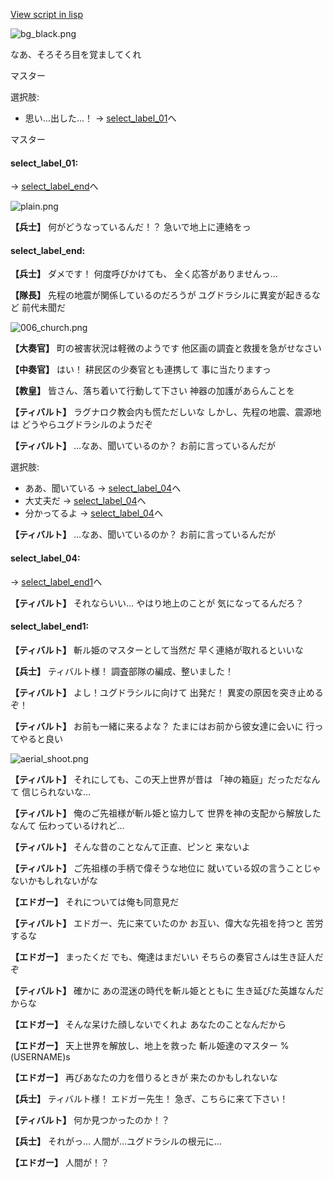 [View script in lisp](../scripts/101203010.txt)

![bg_black.png](../images/backgrounds/bg_black.png)

なあ、そろそろ目を覚ましてくれ

マスター

選択肢:
- 思い…出した…！ → [select_label_01](#select_label_01)へ


マスター

#### select_label_01:
 → [select_label_end](#select_label_end)へ

![plain.png](../images/backgrounds/plain.png)

**【兵士】**
何がどうなっているんだ！？
急いで地上に連絡をっ

#### select_label_end:

**【兵士】**
ダメです！
何度呼びかけても、
全く応答がありませんっ…

**【隊長】**
先程の地震が関係しているのだろうが
ユグドラシルに異変が起きるなど
前代未聞だ

![006_church.png](../images/backgrounds/006_church.png)

**【大奏官】**
町の被害状況は軽微のようです
他区画の調査と救援を急がせなさい

**【中奏官】**
はい！
耕民区の少奏官とも連携して
事に当たりますっ

**【教皇】**
皆さん、落ち着いて行動して下さい
神器の加護があらんことを

**【ティバルト】**
ラグナロク教会内も慌ただしいな
しかし、先程の地震、震源地は
どうやらユグドラシルのようだぞ

**【ティバルト】**
…なあ、聞いているのか？
お前に言っているんだが

選択肢:
- ああ、聞いている → [select_label_04](#select_label_04)へ
- 大丈夫だ → [select_label_04](#select_label_04)へ
- 分かってるよ → [select_label_04](#select_label_04)へ


**【ティバルト】**
…なあ、聞いているのか？
お前に言っているんだが

#### select_label_04:
 → [select_label_end1](#select_label_end1)へ

**【ティバルト】**
それならいい…
やはり地上のことが
気になってるんだろ？

#### select_label_end1:

**【ティバルト】**
斬ル姫のマスターとして当然だ
早く連絡が取れるといいな

**【兵士】**
ティバルト様！
調査部隊の編成、整いました！

**【ティバルト】**
よし！ユグドラシルに向けて
出発だ！
異変の原因を突き止めるぞ！

**【ティバルト】**
お前も一緒に来るよな？
たまにはお前から彼女達に会いに
行ってやると良い

![aerial_shoot.png](../images/backgrounds/aerial_shoot.png)

**【ティバルト】**
それにしても、この天上世界が昔は
「神の箱庭」だっただなんて
信じられないな…

**【ティバルト】**
俺のご先祖様が斬ル姫と協力して
世界を神の支配から解放したなんて
伝わっているけれど…

**【ティバルト】**
そんな昔のことなんて正直、ピンと
来ないよ

**【ティバルト】**
ご先祖様の手柄で偉そうな地位に
就いている奴の言うことじゃ
ないかもしれないがな

**【エドガー】**
それについては俺も同意見だ

**【ティバルト】**
エドガー、先に来ていたのか
お互い、偉大な先祖を持つと
苦労するな

**【エドガー】**
まったくだ
でも、俺達はまだいい
そちらの奏官さんは生き証人だぞ

**【ティバルト】**
確かに
あの混迷の時代を斬ル姫とともに
生き延びた英雄なんだからな

**【エドガー】**
そんな呆けた顔しないでくれよ
あなたのことなんだから

**【エドガー】**
天上世界を解放し、地上を救った
斬ル姫達のマスター
%(USERNAME)s

**【エドガー】**
再びあなたの力を借りるときが
来たのかもしれないな

**【兵士】**
ティバルト様！
エドガー先生！
急ぎ、こちらに来て下さい！

**【ティバルト】**
何か見つかったのか！？

**【兵士】**
それがっ…
人間が…ユグドラシルの根元に…

**【エドガー】**
人間が！？
